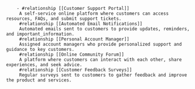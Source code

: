         - #relationship [[Customer Support Portal]]
         A self-service online platform where customers can access resources, FAQs, and submit support tickets.
         #relationship [[Automated Email Notifications]]
         Automated emails sent to customers to provide updates, reminders, and important_information.
         #relationship [[Personal Account Manager]]
         Assigned account managers who provide personalized support and guidance to key customers.
         #relationship [[Online Community Forum]]
         A platform where customers can interact with each other, share experiences, and seek advice.
         #relationship [[Customer Feedback Surveys]]
         Regular surveys sent to customers to gather feedback and improve the product and services.


